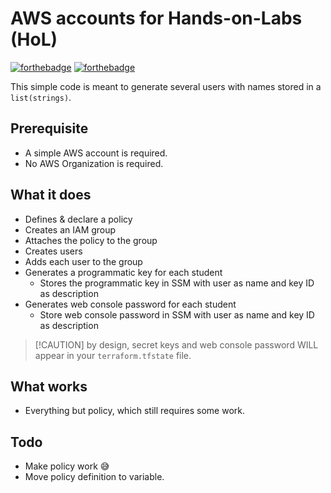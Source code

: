 # AWS accounts for Hands-on-Labs (HoL)
[![forthebadge](https://forthebadge.com/images/badges/open-source.svg)](https://forthebadge.com)    [![forthebadge](https://forthebadge.com/images/badges/powered-by-overtime.svg)](https://forthebadge.com)

This simple code is meant to generate several users with names stored in a `list(strings)`.

## Prerequisite

* A simple AWS account is required.
* No AWS Organization is required.

## What it does

* Defines & declare a policy
* Creates an IAM group
* Attaches the policy to the group
* Creates users
* Adds each user to the group
* Generates a programmatic key for each student
    * Stores the programmatic key in SSM with user as name and key ID as description
* Generates web console password for each student
    * Store web console password in SSM with user as name and key ID as description

>  [!CAUTION] by design, secret keys and web console password WILL appear in your `terraform.tfstate` file.

## What works
* Everything but policy, which still requires some work.

## Todo
* Make policy work :sweat_smile:
* Move policy definition to variable.